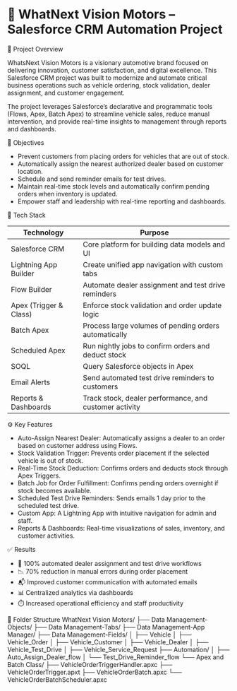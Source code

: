 
# 🚗 WhatNext Vision Motors – Salesforce CRM Automation Project

📘 Project Overview

WhatsNext Vision Motors is a visionary automotive brand focused on delivering innovation, customer satisfaction, and digital excellence. This Salesforce CRM project was built to modernize and automate critical business operations such as vehicle ordering, stock validation, dealer assignment, and customer engagement.

The project leverages Salesforce’s declarative and programmatic tools (Flows, Apex, Batch Apex) to streamline vehicle sales, reduce manual intervention, and provide real-time insights to management through reports and dashboards.


🎯 Objectives

- Prevent customers from placing orders for vehicles that are out of stock.
- Automatically assign the nearest authorized dealer based on customer location.
- Schedule and send reminder emails for test drives.
- Maintain real-time stock levels and automatically confirm pending orders when inventory is updated.
- Empower staff and leadership with real-time reporting and dashboards.


🧱 Tech Stack

| Technology            | Purpose                                                  |
|-----------------------|----------------------------------------------------------|
| Salesforce CRM        | Core platform for building data models and UI           |
| Lightning App Builder | Create unified app navigation with custom tabs           |
| Flow Builder          | Automate dealer assignment and test drive reminders      |
| Apex (Trigger & Class)| Enforce stock validation and order update logic          |
| Batch Apex            | Process large volumes of pending orders automatically    |
| Scheduled Apex        | Run nightly jobs to confirm orders and deduct stock      |
| SOQL                  | Query Salesforce objects in Apex                         |
| Email Alerts          | Send automated test drive reminders to customers         |
| Reports & Dashboards  | Track stock, dealer performance, and customer activity   |


⚙️ Key Features

- Auto-Assign Nearest Dealer: Automatically assigns a dealer to an order based on customer address using Flows.
- Stock Validation Trigger: Prevents order placement if the selected vehicle is out of stock.
- Real-Time Stock Deduction: Confirms orders and deducts stock through Apex Triggers.
- Batch Job for Order Fulfillment: Confirms pending orders overnight if stock becomes available.
- Scheduled Test Drive Reminders: Sends emails 1 day prior to the scheduled test drive.
- Custom App: A Lightning App with intuitive navigation for admin and staff.
- Reports & Dashboards: Real-time visualizations of sales, inventory, and customer activities.

✅ Results

- 🔄 100% automated dealer assignment and test drive workflows  
- 📉 70% reduction in manual errors during order placement  
- 📬 Improved customer communication with automated emails  
- 📊 Centralized analytics via dashboards  
- ⏱️ Increased operational efficiency and staff productivity


📌 Folder Structure
WhatNext Vision Motors/
├── Data Management-Objects/
├── Data Management-Tabs/
├── Data Management-App Manager/
├── Data Management-Fields/
│   ├── Vehicle
│   ├── Vehicle_Order
│   ├── Vehicle_Customer
│   ├── Vehicle_Dealer
│   ├── Vehicle_Test_Drive
│   ├── Vehicle_Service_Request
├── Automation/
│   ├── Auto_Assign_Dealer_flow
│   └── Test_Drive_Reminder_flow
└── Apex and Batch Class/
   ├── VehicleOrderTriggerHandler.apxc
   ├── VehicleOrderTrigger.apxt
   ├── VehicleOrderBatch.apxc
   └── VehicleOrderBatchScheduler.apxc

